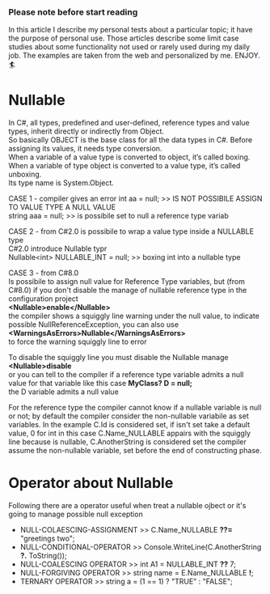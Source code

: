 ### Please note before start reading
In this article I describe my personal tests about a particular topic; it have the purpose of personal use. Those articles describe some limit case studies about some functionality not used or rarely used during my daily job. The examples are taken from the web and personalized by me. ENJOY. 🏄

# Nullable
In C#, all types, predefined and user-defined, reference types and value types, inherit directly or indirectly from Object. \
So basically OBJECT is the base class for all the data types in C#. Before assigning its values, it needs type conversion. \
When a variable of a value type is converted to object, it’s called boxing. \
When a variable of type object is converted to a value type, it’s called unboxing.\
Its type name is System.Object. 

CASE 1 - compiler gives an error
int aa = null; >> IS NOT POSSIBILE ASSIGN TO VALUE TYPE A NULL VALUE \
string aaa = null; >> is possibile set to null a reference type  variab

CASE 2 - from C#2.0 is possibile to wrap a value type inside a NULLABLE type \
C#2.0 introduce Nullable typr \
Nullable\<int> NULLABLE_INT = null; >> boxing int into a nullable type

CASE 3 - from C#8.0 \
Is possibile to assign null value for Reference Type variables, but (from C#8.0) if you don't disable the manage of nullable reference type in the configuration project \
**\<Nullable>enable\</Nullable>** \
the compiler shows a squiggly line warning under the null value, to indicate possible NullReferenceException, you can also use \
**\<WarningsAsErrors>Nullable\</WarningsAsErrors>** \
to force the warning squiggly line to error

To disable the squiggly line you must disable the Nullable manage \
**\<Nullable>disable</Nullable>** \
or you can tell to the compiler if a reference type variable admits a null value for that variable like this case
**MyClass? D = null;** \
the D variable admits a null value

For the reference type the compiler cannot know if a nullable variable is null or not; by default the compiler consider the non-nullable variabile as set variables.
In the example C.Id is considered set, if isn't set take a default value, 0 for int in this case
C.Name_NULLABLE appairs with the squiggly line because is nullable, C.AnotherString is considered set the compiler assume the non-nullable variable, set before the end of constructing phase.

# Operator about Nullable
Following there are a operator useful when treat a nullable ojbect or it's going to manage possible null exception
- NULL-COLAESCING-ASSIGNMENT >> 	C.Name_NULLABLE **??=** "greetings two";
- NULL-CONDITIONAL-OPERATOR >>  Console.WriteLine(C.AnotherString **?.** ToString());
- NULL-COALESCING OPERATOR >> int A1 = NULLABLE_INT **??** 7;
- NULL-FORGIVING OPERATOR >> string name = E.Name_NULLABLE **!**;
- TERNARY OPERATOR >> string a = (1 == 1) ? "TRUE" : "FALSE";